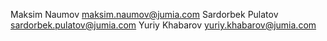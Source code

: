 Maksim Naumov <maksim.naumov@jumia.com>
Sardorbek Pulatov <sardorbek.pulatov@jumia.com>
Yuriy Khabarov <yuriy.khabarov@jumia.com>
